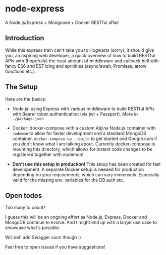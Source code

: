 # node-express
A Node.js/Express + Mongoose + Docker RESTful affair

## Introduction

While this express train can't take you to Hogwarts (sorry), it should give you, an aspiring web developer, a quick overview of how to build RESTful APIs with (hopefully) the least amount of middleware and callback hell with fancy ES6 and ES7 icing and sprinkles (async/await, Promises, arrow functions etc.).

## The Setup

Here are the basics:
* Node.js: using Express with various middleware to build RESTful APIs with Bearer token authentication (via jwt + Passport). More in `./package.json`

* Docker: docker-compose with a custom Alpine Node.js container with `nodemon` to allow for faster development and a standard MongoDB container. `docker-compose up --build` to get started and Google.com if you don't know what I am talking about. Currently docker-compose is mounting this directory, which allows for instant code changes to be registered together with nodemon!

* **Don't use this setup in production!** This setup has been created for fast development. A separate Docker setup is needed for production depending on your requirements, which can vary immensely. Especially valid for the missing env. variables for the DB auth etc.


## Open todos

Too many to count?

I guess this will be an ongoing effort as Node.js, Express, Docker and MongoDB continue to evolve. And I might end up with a larger use case to showcase what's possible.

Will def. add Swagger soon though :)

Feel free to open issues if you have suggestions!
